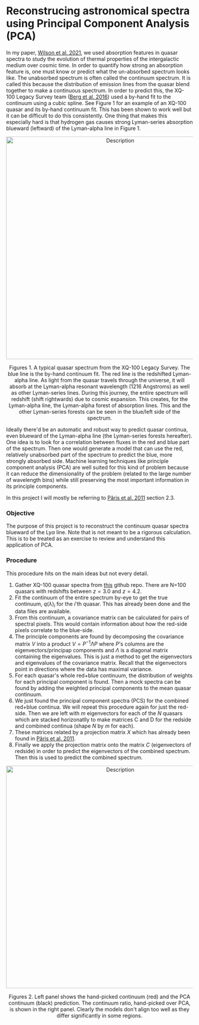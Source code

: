 # Reconstrucing astronomical spectra using Principal Component Analysis (PCA)

In my paper, [Wilson et al. 2021](https://arxiv.org/abs/2106.04837), we used absorption features in quasar spectra to study the evolution of thermal properties of the intergalactic medium over cosmic time. In order to quantify how strong an absorption feature is, one must know or predict what the un-absorbed spectrum looks like. The unabsorbed spectrum is often called the continuum spectrum. It is called this because the distribution of emission lines from the quasar blend together to make a continuous spectrum. In order to predict this, the XQ-100 Legacy Survey team ([Berg et al. 2016](https://arxiv.org/abs/1609.05968)) used a by-hand fit to the continuum using a cubic spline. See Figure 1 for an example of an XQ-100 quasar and its by-hand continuum fit. This has been shown to work well but it can be difficult to do this consistently. One thing that makes this especially hard is that hydrogen gas causes strong Lyman-series absorption blueward (leftward) of the Lyman-alpha line in Figure 1. 

<p align="center">
    <img src="https://github.com/user-attachments/assets/00c84271-284f-4297-b7ed-b041fbabe8dd" alt="Description" width="600"/>
</p>
<p align="center">Figures 1. A typical quasar spectrum from the XQ-100 Legacy Survey. The blue line is the by-hand continuum fit. The red line is the redshifted Lyman-alpha line. As light from the quasar travels through the universe, it will absorb at the Lyman-alpha resonant wavelength (1216 Angstroms) as well as other Lyman-series lines. During this journey, the entire spectrum will redshift (shift rightwards) due to cosmic expansion. This creates, for the Lyman-alpha line, the Lyman-alpha forest of absorption lines. This and the other Lyman-series forests can be seen in the blue/left side of the spectrum.</p>

Ideally there'd be an automatic and robust way to predict quasar continua, even blueward of the Lyman-alpha line (the Lyman-series forests hereafter). One idea is to look for a correlation between fluxes in the red and blue part of the spectrum. Then one would generate a model that can use the red, relatively unabsorbed part of the spectrum to predict the blue, more strongly absorbed side. Machine learning techniques like principle component analysis (PCA) are well suited for this kind of problem because it can reduce the dimensionality of the problem (related to the large number of wavelength bins) while still preserving the most important information in its principle components.

In this project I will mostly be referring to [Pâris et al. 2011](https://arxiv.org/abs/1104.2024) section 2.3. 

### Objective
The purpose of this project is to reconstruct the continuum quasar spectra blueward of the Ly$\alpha$ line. Note that is not meant to be a rigorous calculation. This is to be treated as an exercise to review and understand this application of PCA.

### Procedure
This procedure hits on the main ideas but not every detail.

1) Gather XQ-100 quasar spectra from [this](https://github.com/bayu-wilson/lyb_pk) github repo. There are N=100 quasars with redshifts between $z=3.0$ and $z=4.2$.
2) Fit the continuum of the entire spectrum by-eye to get the true continuum, $q(\lambda)_i$ for the $i$'th quasar. This has already been done and the data files are available.
3) From this continuum, a covariance matrix can be calculated for pairs of spectral pixels. This would contain information about how the red-side pixels correlate to the blue-side.
4) The principle components are found by decomposing the covariance matrix $V$ into a product $V = P^{-1}\Lambda P$ where $P$'s columns are the eigenvectors/principap components and $\Lambda$ is a diagonal matrix containing the eigenvalues. This is just a method to get the eigenvectors and eigenvalues of the covariance matrix. Recall that the eigenvectors point in directions where the data has maximal variance.
5) For each quasar's whole red+blue continuum, the distribution of weights for each principal component is found. Then a mock spectra can be found by adding the weighted principal components to the mean quasar continuum.
6) We just found the principal component spectra (PCS) for the combined red+blue continua. We will repeat this procedure again for just the red-side. Then we are left with $m$ eigenvectors for each of the $N$ quasars which are stacked horizonatlly to make matrices C and D for the redside and combined continua (shape $N$ by $m$ for each).
7) These matrices related by a projection matrix $X$ which has already been found in [Pâris et al. 2011](https://arxiv.org/abs/1104.2024).
8) Finally we apply the projection matrix onto the matrix $C$ (eigenvectors of redside) in order to predict the eigenvectors of the combined spectrum. Then this is used to predict the combined spectrum.

<p align="center">
    <img src="https://github.com/user-attachments/assets/f4136597-7d72-4d48-b3bd-b17d583e1256" alt="Description" width="600"/>
</p>
<p align="center">Figures 2. Left panel shows the hand-picked continuum (red) and the PCA continuum (black) prediction. The continuum ratio, hand-picked over PCA, is shown in the right panel. Clearly the models don't align too well as they differ significantly in some regions.  </p>









